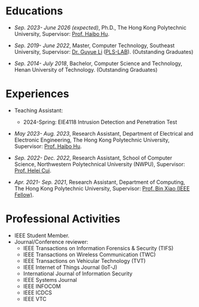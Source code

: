
# Educations
- *Sep. 2023- June 2026 (expected)*, Ph.D., The Hong Kong Polytechnic University, Supervisor: [Prof. Haibo Hu](https://haibohu.org/).

- *Sep. 2019- June 2022*, Master, Computer Technology, Southeast University, Supervisor: [Dr. Guyue Li](https://www.researchgate.net/profile/Li-Guyue) ([PLS-LAB](https://sunyl1123.github.io/6102laboratory.github.io/)). (Outstanding Graduates)

- *Sep. 2014- July 2018*, Bachelor, Computer Science and Technology, Henan University of Technology. (Outstanding Graduates)


# Experiences
- Teaching Assistant:
  - 2024-Spring: EIE4118 Intrusion Detection and Penetration Test

- *May 2023- Aug. 2023*, Research Assistant, Department of Electrical and Electronic Engineering, The Hong Kong Polytechnic University, Supervisor: [Prof. Haibo Hu](https://haibohu.org/).

- *Sep. 2022- Dec. 2022*, Research Assistant, School of Computer Science, Northwestern Polytechnical University (NWPU), Supervisor: [Prof. Helei Cui](https://helei.pro/).

- *Apr. 2021- Sep. 2021*, Research Assistant, Department of Computing, The Hong Kong Polytechnic University, Supervisor: [Prof. Bin Xiao (IEEE Fellow)](https://www4.comp.polyu.edu.hk/~csbxiao/).

# Professional Activities
- IEEE Student Member.
- Journal/Conference reviewer:
  - IEEE Transactions on Information Forensics & Security (TIFS)
  - IEEE Transactions on Wireless Communication (TWC)
  - IEEE Transactions on Vehicular Technology (TVT)
  - IEEE Internet of Things Journal (IoT-J)
  - International Journal of Information Security
  - IEEE Systems Journal
  - IEEE INFOCOM
  - IEEE ICDCS
  - IEEE VTC

